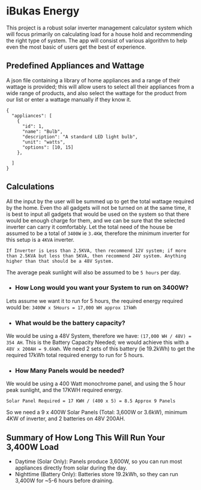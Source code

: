 # iBukas Energy
This project is a robust solar inverter management calculator system which will focus primarily on calculating load for a house hold and recommending the right type of system. The app will consist of various algorithm to help even the most basic of users get the best of experience.

## Predefined Appliances and Wattage
A json file containing a library of home appliances and a range of their wattage is provided; this will allow users to select all their appliances from a wide range of products, and also select the wattage for the product from our list or enter a wattage manually if they know it.

```
{
  "appliances": [
    {
      "id": 1,
      "name": "Bulb",
      "description": "A standard LED light bulb",
      "unit": "watts",
      "options": [10, 15]
    },

  ]
}
```

## Calculations
All the input by the user will be summed up to get the total wattage required by the home. Even tho all gadgets will not be turned on at the same time, it is best to input all gadgets that would be used on the system so that there would be enough charge for them, and we can be sure that the selected inverter can carry it comfortably. Let the total need of the house be assumed to be a total of `3400W` ie `3.4KW`, therefore the minimum inverter for this setup is a `4KVA` inverter.

`If Inverter is Less than 2.5KVA, then recommend 12V system; if more than 2.5KVA but less than 5KVA, then recommend 24V system. Anything higher than that should be a 48V System.`

The average peak sunlight will also be assumed to be `5 hours` per day.

- ### How Long would you want your System to run on 3400W?

Lets assume we want it to run for 5 hours, the required energy required would be:
`3400W x 5Hours = 17,000 WH approx 17kWh`

- ### What would be the battery capacity?

We would be using a 48V System, therefore we have: `(17,000 WH / 48V) = 354 AH`. This is the Battery Capacity Needed; we would achieve this with a `48V x 200AH = 9.6kWh`. We need 2 sets of this battery (ie 19.2kWh) to get the required 17kWh total required energy to run for 5 hours.

- ### How Many Panels would be needed?

We would be using a 400 Watt monochrome panel, and using the 5 hour peak sunlight, and the 17KWH required energy.

`Solar Panel Required = 17 KWH / (400 x 5) = 8.5 Approx 9 Panels`

So we need a 9 x 400W Solar Panels (Total: 3,600W or 3.6kW), minimum 4KW of inverter, and 2 batteries on 48V 200AH.

## Summary of How Long This Will Run Your 3,400W Load
- Daytime (Solar Only): Panels produce 3,600W, so you can run most appliances directly from solar during the day.
- Nighttime (Battery Only): Batteries store 19.2kWh, so they can run 3,400W for ~5-6 hours before draining.



